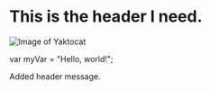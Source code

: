 # This is the header I need. 

![Image of Yaktocat](https://octodex.github.com/images/yaktocat.png) 


var myVar = "Hello, world!"; 














Added header message.
